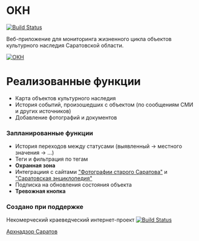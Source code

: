 # ОКН

[![Build Status](https://oldsaratov.visualstudio.com/OKN/_apis/build/status/OKN-API?branchName=develop)](https://oldsaratov.visualstudio.com/OKN/_build/latest?definitionId=1&branchName=develop)

Веб-приложение для мониторинга жизненного цикла объектов культурного наследия Саратовской области.

[![ОКН](https://dev.okn.oldsaratov.ru/okn.jpeg)](https://dev.okn.oldsaratov.ru)

# Реализованные функции

  - Карта объектов культурного наследия
  - История событий, произошедших с объектом (по сообщениям СМИ и других источников)
  - Добавление фотографий и документов

### Запланированные функции

  - История переходов между статусами (выявленный -> местного значения -> ...)
  - Теги и фильтрация по тегам
  - **Охранная зона**
  - Интеграциия с сайтами ["Фотографии старого Саратова"](https://oldsaratov.ru) и ["Саратовская энциклопедия"](https://wiki.oldsaratov.ru)
  - Подписка на обновления состояния объекта
  - **Тревожная кнопка**



### Создано при поддержке

Некомерческий краеведческий интернет-проект
[![Build Status](https://oldsaratov.ru/sites/default/files/logo_1.png)](https://oldsaratov.ru)

[Архнадзор Саратов](https://www.facebook.com/groups/545086345864091/)


